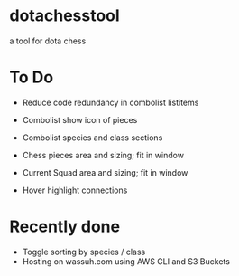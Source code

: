# dotachesstool
a tool for dota chess

# To Do

* Reduce code redundancy in combolist listitems
* Combolist show icon of pieces
* Combolist species and class sections

* Chess pieces area and sizing; fit in window
* Current Squad area and sizing; fit in window
* Hover highlight connections

# Recently done

* Toggle sorting by species / class
* Hosting on wassuh.com using AWS CLI and S3 Buckets